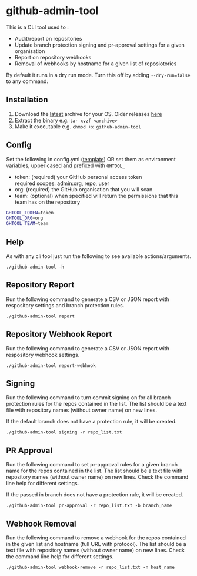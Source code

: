 # github-admin-tool

This is a CLI tool used to :
* Audit/report on repositories
* Update branch protection signing and pr-approval settings for a given organisation
* Report on repository webhooks
* Removal of webhooks by hostname for a given list of reposiotories

By default it runs in a dry run mode.  Turn this off by adding `--dry-run=false` to any command.

## Installation

1. Download the [latest](https://github.com/hmrc/github-admin-tool/releases/latest) archive for your OS. Older releases
[here](https://github.com/hmrc/github-admin-tool/releases)
2. Extract the binary e.g. `tar xvzf <archive>`
3. Make it executable e.g. `chmod +x github-admin-tool`

## Config

Set the following in config.yml ([template](config.yml.example)) OR set them as
environment variables, upper cased and prefixed with `GHTOOL_`

* token: (required) your GitHub personal access token  
           required scopes: admin:org, repo, user
* org:   (required) the GitHub organisation that you will scan
* team:  (optional) when specified will return the permissions that this team has on the repository

```bash
GHTOOL_TOKEN=token
GHTOOL_ORG=org
GHTOOL_TEAM=team
```

## Help

As with any cli tool just run the following to see available actions/arguments.

`./github-admin-tool -h`

## Repository Report

Run the following command to generate a CSV or JSON report with respository settings and branch protection rules.

`./github-admin-tool report`

## Repository Webhook Report

Run the following command to generate a CSV or JSON report with respository webhook settings.

`./github-admin-tool report-webhook`

## Signing

Run the following command to turn commit signing on for all branch protection rules for the repos contained in the list.   The list should be a text file with repository names (without owner name) on new lines.

If the default branch does not have a protection rule, it will be created.

`./github-admin-tool signing -r repo_list.txt`

## PR Approval

Run the following command to set pr-approval rules for a given branch name for the repos contained in the list.   The list should be a text file with repository names (without owner name) on new lines.  Check the command line help for different settings.

If the passed in branch does not have a protection rule, it will be created.

`./github-admin-tool pr-approval -r repo_list.txt -b branch_name`

## Webhook Removal

Run the following command to remove a webhook for the repos contained in the given list and hostname (full URL with protocol).   The list should be a text file with repository names (without owner name) on new lines.  Check the command line help for different settings.

`./github-admin-tool webhook-remove -r repo_list.txt -n host_name`
